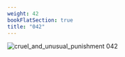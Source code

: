 ```yaml
---
weight: 42
bookFlatSection: true
title: "042"
---
```


![cruel_and_unusual_punishment 042 ](../../jpg/cup_042.jpg)


